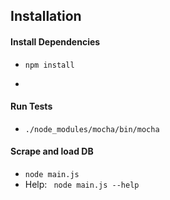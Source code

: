 ## Installation
#### Install Dependencies
- ```npm install```
- ```Rename and configure mysql_config.example.js to mysql_config.js

#### Run Tests
- ```./node_modules/mocha/bin/mocha```

#### Scrape and load DB
- ```node main.js```
- Help: ``` node main.js --help```
